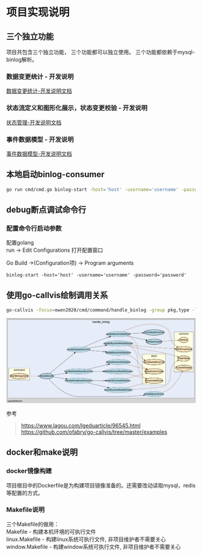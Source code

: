 # 项目实现说明

## 三个独立功能

项目共包含三个独立功能， 三个功能都可以独立使用。 三个功能都依赖于mysql-binlog解析。

### 数据变更统计 - 开发说明

[数据变更统计-开发说明文档](advance_statistics.md)

### 状态流定义和图形化展示，状态变更校验 - 开发说明

[状态管理-开发说明文档](advance_status_flow.md)

### 事件数据模型 - 开发说明

[事件数据模型-开发说明文档](advance_data_model.md)

## 本地启动binlog-consumer

```bash
go run cmd/cmd.go binlog-start -host='host' -username='username' -password='password'
```

## debug断点调试命令行

### 配置命令行启动参数

配置golang    
run -> Edit Configurations 打开配置窗口

Go Build ->(Configuration项) -> Program arguments

```
binlog-start -host='host' -username='username' -password='password'
```

## 使用go-callvis绘制调用关系

```bash
go-callvis -focus=owen2020/cmd/command/handle_binlog -group pkg,type -limit owen2020/cmd/command  ./cmd
```

![handle_binlog_package_graph](/doc/images/package_graph.jpg)

参考
> https://www.lagou.com/lgeduarticle/96545.html  
> https://github.com/ofabry/go-callvis/tree/master/examples

## docker和make说明
### docker镜像构建
项目根目中的Dockerfile是为构建项目镜像准备的。还需要改动读取mysql，redis等配置的方式。

### Makefile说明
三个Makefile的做用：   
Makefile - 构建本机环境的可执行文件  
linux.Makefile - 构建linux系统可执行文件, 非项目维护者不需要关心  
window.Makefile - 构建window系统可执行文件, 非项目维护者不需要关心  